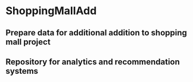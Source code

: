 # ShoppingMallAdd
## Prepare data for additional addition to shopping mall project
## Repository for analytics and recommendation systems

